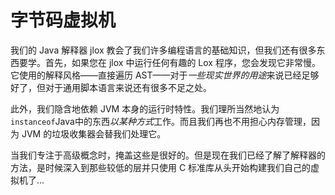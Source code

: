 # 字节码虚拟机

我们的 Java 解释器 jlox 教会了我们许多编程语言的基础知识，但我们还有很多东西要学。首先，如果您在 jlox 中运行任何有趣的 Lox 程序，您会发现它非常慢。它使用的解释风格——直接遍历 AST——对于*一些现实世界的用途*来说已经足够好了，但对于通用脚本语言来说还有很多不足之处。

此外，我们隐含地依赖 JVM 本身的运行时特性。我们理所当然地认为`instanceof`Java中的东西*以某种方式*工作。而且我们再也不用担心内存管理，因为 JVM 的垃圾收集器会替我们处理它。

当我们专注于高级概念时，掩盖这些是很好的。但是现在我们已经了解了解释器的方法，是时候深入到那些较低的层并只使用 C 标准库从头开始构建我们自己的虚拟机了...